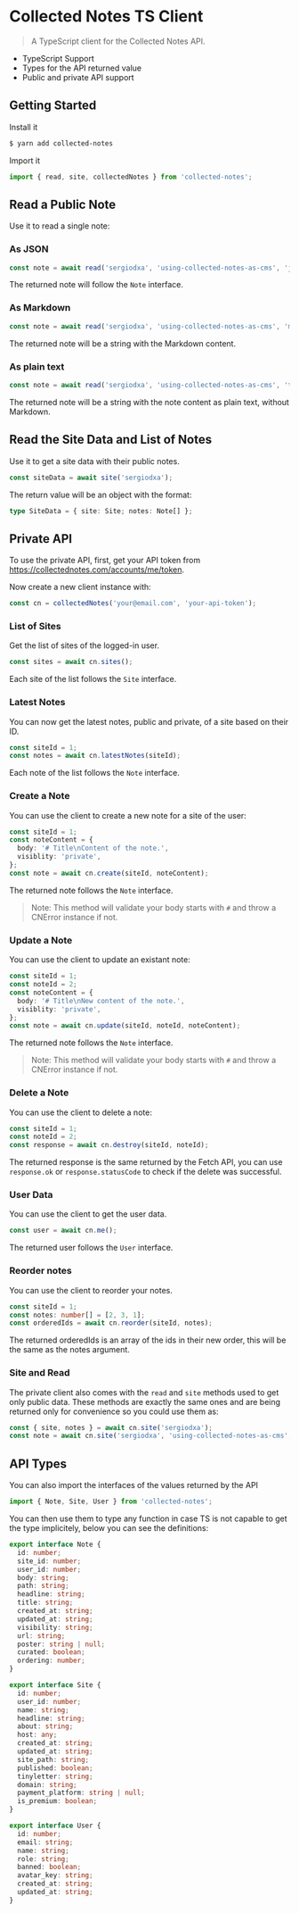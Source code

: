 # Collected Notes TS Client

> A TypeScript client for the Collected Notes API.

- TypeScript Support
- Types for the API returned value
- Public and private API support

## Getting Started

Install it

```sh
$ yarn add collected-notes
```

Import it

```ts
import { read, site, collectedNotes } from 'collected-notes';
```

## Read a Public Note

Use it to read a single note:

### As JSON

```ts
const note = await read('sergiodxa', 'using-collected-notes-as-cms', 'json');
```

The returned note will follow the `Note` interface.

### As Markdown

```ts
const note = await read('sergiodxa', 'using-collected-notes-as-cms', 'md');
```

The returned note will be a string with the Markdown content.

### As plain text

```ts
const note = await read('sergiodxa', 'using-collected-notes-as-cms', 'txt');
```

The returned note will be a string with the note content as plain text, without Markdown.

## Read the Site Data and List of Notes

Use it to get a site data with their public notes.

```ts
const siteData = await site('sergiodxa');
```

The return value will be an object with the format:

```ts
type SiteData = { site: Site; notes: Note[] };
```

## Private API

To use the private API, first, get your API token from https://collectednotes.com/accounts/me/token.

Now create a new client instance with:

```ts
const cn = collectedNotes('your@email.com', 'your-api-token');
```

### List of Sites

Get the list of sites of the logged-in user.

```ts
const sites = await cn.sites();
```

Each site of the list follows the `Site` interface.

### Latest Notes

You can now get the latest notes, public and private, of a site based on their ID.

```ts
const siteId = 1;
const notes = await cn.latestNotes(siteId);
```

Each note of the list follows the `Note` interface.

### Create a Note

You can use the client to create a new note for a site of the user:

```ts
const siteId = 1;
const noteContent = {
  body: '# Title\nContent of the note.',
  visiblity: 'private',
};
const note = await cn.create(siteId, noteContent);
```

The returned note follows the `Note` interface.

> Note: This method will validate your body starts with `#` and throw a CNError instance if not.

### Update a Note

You can use the client to update an existant note:

```ts
const siteId = 1;
const noteId = 2;
const noteContent = {
  body: '# Title\nNew content of the note.',
  visiblity: 'private',
};
const note = await cn.update(siteId, noteId, noteContent);
```

The returned note follows the `Note` interface.

> Note: This method will validate your body starts with `#` and throw a CNError instance if not.

### Delete a Note

You can use the client to delete a note:

```ts
const siteId = 1;
const noteId = 2;
const response = await cn.destroy(siteId, noteId);
```

The returned response is the same returned by the Fetch API, you can use `response.ok` or `response.statusCode` to check if the delete was successful.

### User Data

You can use the client to get the user data.

```ts
const user = await cn.me();
```

The returned user follows the `User` interface.

### Reorder notes

You can use the client to reorder your notes.

```ts
const siteId = 1;
const notes: number[] = [2, 3, 1];
const orderedIds = await cn.reorder(siteId, notes);
```

The returned orderedIds is an array of the ids in their new order, this will be the same as the notes argument.

### Site and Read

The private client also comes with the `read` and `site` methods used to get only public data. These methods are exactly the same ones and are being returned only for convenience so you could use them as:

```ts
const { site, notes } = await cn.site('sergiodxa');
const note = await cn.site('sergiodxa', 'using-collected-notes-as-cms', 'json');
````

## API Types

You can also import the interfaces of the values returned by the API

```ts
import { Note, Site, User } from 'collected-notes';
```

You can then use them to type any function in case TS is not capable to get the type implicitely, below you can see the definitions:

```ts
export interface Note {
  id: number;
  site_id: number;
  user_id: number;
  body: string;
  path: string;
  headline: string;
  title: string;
  created_at: string;
  updated_at: string;
  visibility: string;
  url: string;
  poster: string | null;
  curated: boolean;
  ordering: number;
}

export interface Site {
  id: number;
  user_id: number;
  name: string;
  headline: string;
  about: string;
  host: any;
  created_at: string;
  updated_at: string;
  site_path: string;
  published: boolean;
  tinyletter: string;
  domain: string;
  payment_platform: string | null;
  is_premium: boolean;
}

export interface User {
  id: number;
  email: string;
  name: string;
  role: string;
  banned: boolean;
  avatar_key: string;
  created_at: string;
  updated_at: string;
}
```
